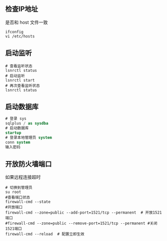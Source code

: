 ## 检查IP地址

是否和 host 文件一致

```shell
ifconfig
vi /etc/hosts
```

## 启动监听

```shell
# 查看监听状态
lsnrctl status
# 启动监听
lsnrctl start
# 再次查看监听状态
lsnrctl status
```

## 启动数据库

```sql
# 登录 sys
sqlplus / as sysdba
# 启动数据库
startup
# 登录本地管理员 system
conn system
输入密码
```

## 开放防火墙端口

如果远程连接超时

```shell
# 切换到管理员
su root
#查看端口状态
firewall-cmd --state
#开放端口
firewall-cmd --zone=public --add-port=1521/tcp --permanent  # 开放1521端口
#firewall-cmd --zone=public --remove-port=1521/tcp --permanent #关闭1521端口
firewall-cmd --reload  # 配置立即生效
```

